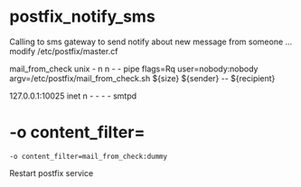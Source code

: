 # postfix_notify_sms
Calling to sms gateway to send notify about new message from someone ...
modify /etc/postfix/master.cf


mail_from_check   unix  -       n       n       -       -        pipe
  flags=Rq user=nobody:nobody argv=/etc/postfix/mail_from_check.sh ${size} ${sender} -- ${recipient}
  
 127.0.0.1:10025 inet n  -   -   -   -  smtpd
#    -o content_filter=
    -o content_filter=mail_from_check:dummy
    

  
Restart postfix service
